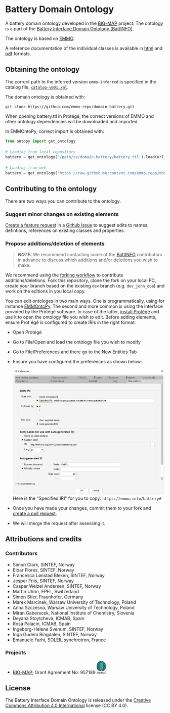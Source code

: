 <!-- markdownlint-disable MD033 -->

# Battery Domain Ontology

<!-- [![CI tests](https://github.com/emmo-repo/domain-battery/workflows/CI%20tests/badge.svg)](https://github.com/emmo-repo/domain-battery/actions/) -->

A battery domain ontology developed in the [BIG-MAP][2] project.
The ontology is a part of the [Battery Interface Domain Ontology (BattINFO)](https://github.com/BIG-MAP/BattINFO).

The ontology is based on [EMMO][1].

A reference documentation of the individual classes is available in [html](https://emmo-repo.github.io/domain-battery/index.html) and [pdf](https://emmo-repo.github.io/domain-battery/battinfo.pdf) formats.

## Obtaining the ontology

The correct path to the inferred version `emmo-inferred` is specified in the catalog file, [`catalog-v001.xml`](catalog-v001.xml).

The domain ontology is obtained with:

```console
git clone https://github.com/emmo-repo/domain-battery.git
```

When opening battery.ttl in Protégé, the correct versions of EMMO and other ontology dependencies will be downloaded and imported.

In EMMOntoPy, correct import is obtained with:

```python
from ontopy import get_ontology

# Loading from local repository
battery = get_ontology('/path/to/domain-battery/battery.ttl').load(url_from_catalog=True)

# Loading from web
battery = get_ontology('https://raw.githubusercontent.com/emmo-repo/domain-battery/master/battery.ttl').load()
```

## Contributing to the ontology

There are two ways you can contribute to the ontology.

### Suggest minor changes on existing elements

[Create a feature request](https://github.com/emmo-repo/domain-battery/issues/new) in a [Github Issue](https://docs.github.com/en/issues/tracking-your-work-with-issues/creating-an-issue) to suggest edits to names, defintions, references on existing classes and properties.

### Propose additions/deletion of elements

> **_NOTE:_** We recommend contacting some of the [BattINFO](https://github.com/BIG-MAP/BattINFO) contributors in advance to discuss which additions and/or deletions you wish to make.  

We recommend using the [forking workflow](https://www.atlassian.com/git/tutorials/comparing-workflows/forking-workflow) to contribute additions/deletions.
Fork this repository, clone the fork on your local PC, create your branch based on the existing `dev` branch (e.g. `dev_john_doe`) and work on the editions in you local copy.

You can edit ontologes in two main ways.
One is programmatically, using for instance [EMMOntoPy](https://github.com/emmo-repo/EMMOntoPy).
The second and more common is using the interface provided by the Protégé software.
In case of the latter, [install Protégé](https://protege.stanford.edu/) and use it to open the ontology file you wish to edit.
Before adding elements, ensure Prot´égé is configured to create IRIs in the right format:  

* Open Protégé
* Go to File/Open and load the ontology file you wish to modify
* Go to File/Preferences and there go to the New Entities Tab
* Ensure you have configured the preferences as shown below:

  ![Protege config.](doc/img/protege_config_contribute.png)  
  Here is the "Specified IRI" for you to copy: `https://emmo.info/battery#`

* Once you have made your changes, commit them to your fork and [create a pull request](https://docs.github.com/en/pull-requests/collaborating-with-pull-requests/proposing-changes-to-your-work-with-pull-requests/creating-a-pull-request).
* We will merge the request after assessing it.

## Attributions and credits

### Contributors

* Simon Clark, SINTEF, Norway
* Eibar Flores, SINTEF, Norway
* Francesca Lønstad Bleken, SINTEF, Norway
* Jesper Friis, SINTEF, Norway
* Casper Welzel Andersen, SINTEF, Norway
* Martin Uhrin, EPFL, Switzerland
* Simon Stier, Fraunhofer, Germany
* Marek Marcinek, Warsaw University of Technology, Poland
* Anna Szczesna, Warsaw University of Technology, Poland
* Miran Gaberscek, National Institute of Chemistry, Slovenia
* Deyana Stoytcheva, ICMAB, Spain
* Rosa Palacin, ICMAB, Spain
* Ingeborg-Helene Svenum, SINTEF, Norway
* Inga Gudem Ringdalen, SINTEF, Norway
* Emanuele Farhi, SOLEIL synchrotron, France

### Projects

* [BIG-MAP][2]; Grant Agreement No: 957189 <img src="doc/img/bigmap.png" alt="BIG-MAP" width="30">

## License

The Battery Interface Domain Ontology is released under the [Creative Commons Attribution 4.0 International](https://creativecommons.org/licenses/by/4.0/legalcode) license (CC BY 4.0).

[1]: https://github.com/emmo-repo/EMMO
[2]: https://www.big-map.eu
